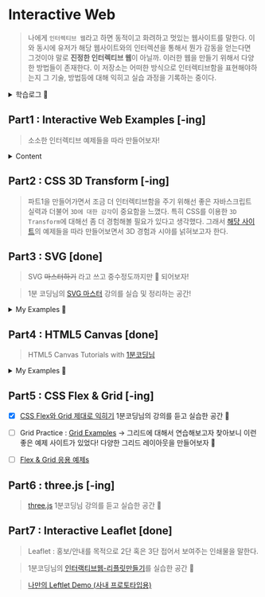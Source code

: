 # Interactive Web

> 나에게 `인터렉티브 웹`라고 하면 동적이고 화려하고 멋있는 웹사이트를 말한다. 이와 동시에 유저가 해당 웹사이트와의 인터렉션을 통해서 뭔가 감동을 얻는다면 그것이야 말로 **진정한 인터렉티브 웹**이 아닐까. 이러한 웹을 만들기 위해서 다양한 방법들이 존재한다. 이 저장소는 어떠한 방식으로 인터렉티브함을 표현해야하는지 그 기술, 방법등에 대해 익히고 실습 과정을 기록하는 중이다.

<details>
  <summary>학습로그 📖</summary>

- 2020년에 시작한 고대(?) 프로젝트로서 2021년에 여러가지 인터렉티브한 것들을 만들어보고자했으나, 생각만 하였다는...😭 2022년에는 꾸준히 업데이트를 해보고자 한다.
- 2022년 3월 말경 : SVG(Part3)
- 2022년 5월 : Interactive Web2(Part1)
- 2022년 6월 : HTML5 Canvas(Part4)
- 2022년 7~8월 : Three.js(Part6)
- 2022년 8~9월 : CSS Flex&Grid(Part6)
- 2022년 12월 : Interactive Leftlet(Part7)
- 2023년 4월 : more Three.js(Part6)

</details>

## Part1 : Interactive Web Examples [-ing]

> 소소한 인터렉티브 예제들을 따라 만들어보자!

<details>
  <summary>Content</summary>

- [x] Interactive Web1(in `interactive-web` directory)

  - [WIL](./part1_interactive-web/docs/interactive-web.md)
  - [레퍼런스:강의](https://www.inflearn.com/course/interactive_web) with 1분코딩

- [x] 도라에몽 눈알돌리기

  - [WIL](./part1_interactive-web/docs/doraemong.md)
  - [레퍼런스:유튜브](https://www.youtube.com/watch?v=55esdUIdYw0&list=PLe9WXHRkq9p3cOekkBWncPr6pNgcHq0AL&index=1) with 1분코딩

- [x] Interactive Web2

  - [v1.0 WIL](./part1_interactive-web/docs/v1_0.md) : 해당 강의의 2021~22년 버전
  - v2.0 WIL : 해당 강의의 업데이트 버전(2023년)
  - [레퍼런스:강의](https://www.inflearn.com/course/%EC%9E%90%EB%B0%94%EC%8A%A4%ED%81%AC%EB%A6%BD%ED%8A%B8-%EC%9D%B8%ED%84%B0%EB%9E%99%ED%8B%B0%EB%B8%8C-%EC%9B%B9/dashboard)

- [x] BBC clone

  - [WIL](./part1_interactive-web/docs/bbc-clone.md) (cf.저장소 변경 이슈로 인해 기존 `interactive-sths` 저장소에서 옮겨옴. 😅)
  - [레퍼런스:유튜브](https://www.youtube.com/playlist?list=PLe9WXHRkq9p11MIiI1FnMc8aekiBShq2L) with 1분코딩

</details>

## Part2 : CSS 3D Transform [-ing]

> 파트1을 만들어가면서 조금 더 인터렉티브함을 주기 위해선 좋은 자바스크립트 실력과 더불어 `3D에 대한 감각`이 중요함을 느꼈다. 특히 CSS를 이용한 `3D Transform`에 대해선 좀 더 경험해볼 필요가 있다고 생각했다. 그래서 [해당 사이트](https://3dtransforms.desandro.com/)의 예제들을 따라 만들어보면서 3D 경험과 시야를 넑혀보고자 한다.

## Part3 : SVG [done]

> SVG ~~마스터하기~~ 라고 쓰고 중수정도까지만 💫 되어보자!

> 1분 코딩님의 [SVG 마스터](https://www.inflearn.com/course/mastering-svg) 강의를 실습 및 정리하는 공간!

<details>
  <summary>My Examples 🦊 </summary>

- [Linus Torvalds Saying](https://devdemodd.github.io/svg-examples/linus-torvalds/index.html)

</details>

## Part4 : HTML5 Canvas [done]

> HTML5 Canvas Tutorials with [1분코딩님](https://www.youtube.com/playlist?list=PLe9WXHRkq9p2Yl0z2zskv-FhP5sinISTc)

<details>
  <summary>My Examples 🚀 </summary>

- [그림판](https://devdemodd.github.io/canvas-examples/painting/index.html)
- [클릭게임](https://devdemodd.github.io/canvas-examples/click-game/index.html)

 </details>

## Part5 : CSS Flex & Grid [-ing]

- [x] [CSS Flex와 Grid 제대로 익히기](https://www.inflearn.com/course/css-flex-grid-%EC%A0%9C%EB%8C%80%EB%A1%9C-%EC%9D%B5%ED%9E%88%EA%B8%B0) 1분코딩님의 강의를 듣고 실습한 공간 🤖

- [ ] Grid Practice : [Grid Examples](https://gridbyexample.com/) → 그리드에 대해서 연습해보고자 찾아보니 이런 좋은 예제 사이트가 있었다! 다양한 그리드 레이아웃을 만들어보자 🚀

- [ ] [Flex & Grid 응용 예제s](https://www.youtube.com/playlist?list=PLv_UUi9AVBVtJ26HDO-KJuxwzFO5LAJpN)

## Part6 : three.js [-ing]

> [three.js](https://www.inflearn.com/course/3d-%EC%9D%B8%ED%84%B0%EB%9E%99%ED%8B%B0%EB%B8%8C-%EC%9B%B9) 1분코딩님 강의를 듣고 실습한 공간 🚀

## Part7 : Interactive Leaflet [done]

> Leaflet : 홍보/안내를 목적으로 2단 혹은 3단 접어서 보여주는 인쇄물을 말한다.

> 1분코딩님의 [인터랙티브웹-리플릿만들기](https://www.inflearn.com/course/%EC%9D%B8%ED%84%B0%EB%9E%99%ED%8B%B0%EB%B8%8C%EC%9B%B9-%EB%A6%AC%ED%94%8C%EB%A6%BF%EB%A7%8C%EB%93%A4%EA%B8%B0/)를 실습한 공간 🔖

> [나만의 Leftlet Demo (사내 프로토타입용)](https://devdemodd.github.io/sl-leftlet/)
